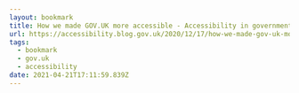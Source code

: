 ```yaml
---
layout: bookmark
title: How we made GOV.UK more accessible - Accessibility in government
url: https://accessibility.blog.gov.uk/2020/12/17/how-we-made-gov-uk-more-accessible/
tags:
  - bookmark
  - gov.uk
  - accessibility
date: 2021-04-21T17:11:59.839Z
---
```

 